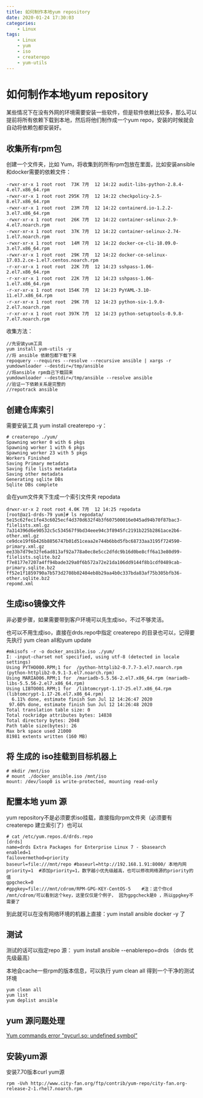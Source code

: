 ```yaml
---
title: 如何制作本地yum repository
date: 2020-01-24 17:30:03
categories:
    - Linux
tags:
    - Linux
    - yum
    - iso
    - createrepo
    - yum-utils
---
```


# 如何制作本地yum repository

某些情况下在没有外网的环境需要安装一些软件，但是软件依赖比较多，那么可以提前将所有依赖下载到本地，然后将他们制作成一个yum repo，安装的时候就会自动将依赖包都安装好。

## 收集所有rpm包

创建一个文件夹，比如 Yum，将收集到的所有rpm包放在里面，比如安装ansible和docker需要的依赖文件：

```
-rwxr-xr-x 1 root root  73K 7月  12 14:22 audit-libs-python-2.8.4-4.el7.x86_64.rpm
-rwxr-xr-x 1 root root 295K 7月  12 14:22 checkpolicy-2.5-8.el7.x86_64.rpm
-rwxr-xr-x 1 root root  23M 7月  12 14:22 containerd.io-1.2.2-3.el7.x86_64.rpm
-rwxr-xr-x 1 root root  26K 7月  12 14:22 container-selinux-2.9-4.el7.noarch.rpm
-rwxr-xr-x 1 root root  37K 7月  12 14:22 container-selinux-2.74-1.el7.noarch.rpm
-rwxr-xr-x 1 root root  14M 7月  12 14:22 docker-ce-cli-18.09.0-3.el7.x86_64.rpm
-rwxr-xr-x 1 root root  29K 7月  12 14:22 docker-ce-selinux-17.03.2.ce-1.el7.centos.noarch.rpm
-r-xr-xr-x 1 root root  22K 7月  12 14:23 sshpass-1.06-2.el7.x86_64.rpm
-r-xr-xr-x 1 root root  22K 7月  12 14:23 sshpass-1.06-1.el7.x86_64.rpm
-r-xr-xr-x 1 root root 154K 7月  12 14:23 PyYAML-3.10-11.el7.x86_64.rpm
-r-xr-xr-x 1 root root  29K 7月  12 14:23 python-six-1.9.0-2.el7.noarch.rpm
-r-xr-xr-x 1 root root 397K 7月  12 14:23 python-setuptools-0.9.8-7.el7.noarch.rpm
```

收集方法：

```
//先安装yum工具
yum install yum-utils -y
//将 ansible 依赖包都下载下来
repoquery --requires --resolve --recursive ansible | xargs -r yumdownloader --destdir=/tmp/ansible
//将ansible rpm自己下载回来
yumdownloader --destdir=/tmp/ansible --resolve ansible
//验证一下依赖关系是完整的
//repotrack ansible
```

## 创建仓库索引

需要安装工具 yum install createrepo -y：

```
# createrepo ./yum/
Spawning worker 0 with 6 pkgs
Spawning worker 1 with 6 pkgs
Spawning worker 23 with 5 pkgs
Workers Finished
Saving Primary metadata
Saving file lists metadata
Saving other metadata
Generating sqlite DBs
Sqlite DBs complete
```

会在yum文件夹下生成一个索引文件夹 repodata

```
drwxr-xr-x 2 root root 4.0K 7月  12 14:25 repodata
[root@az1-drds-79 yum]# ls repodata/
5e15c62fec1fe43c6025ecf4d370d632f4b3f607500016e045ad94b70f87bac3-filelists.xml.gz
7a314396d6e90532c5c534567f9bd34eee94c3f8945fc2191b225b2861ace2b6-other.xml.gz
ce9dce19f6b426b8856747b01d51ceaa2e744b6bbd5fbc68733aa3195f724590-primary.xml.gz
ee33b7d79e32fe6ad813af92a778a0ec8e5cc2dfdc9b16d0be8cff6a13e80d99-filelists.sqlite.bz2
f7e8177e7207a4ff94bade329a0f6b572a72e21da106dd9144f8b1cdf0489cab-primary.sqlite.bz2
ff52e1f1859790a7b573d2708b02404eb8b29aa4b0c337bda83af75b305bfb36-other.sqlite.bz2
repomd.xml
```

## 生成iso镜像文件

非必要步骤，如果需要带到客户环境可以先生成iso，不过不够灵活。

也可以不用生成iso，直接在drds.repo中指定 createrepo 的目录也可以，记得要先执行 yum clean all和yum update 

```
#mkisofs -r -o docker_ansible.iso ./yum/
I: -input-charset not specified, using utf-8 (detected in locale settings)
Using PYTHO000.RPM;1 for  /python-httplib2-0.7.7-3.el7.noarch.rpm (python-httplib2-0.9.1-3.el7.noarch.rpm)
Using MARIA006.RPM;1 for  /mariadb-5.5.56-2.el7.x86_64.rpm (mariadb-libs-5.5.56-2.el7.x86_64.rpm)
Using LIBTO001.RPM;1 for  /libtomcrypt-1.17-25.el7.x86_64.rpm (libtomcrypt-1.17-26.el7.x86_64.rpm)
  6.11% done, estimate finish Sun Jul 12 14:26:47 2020
 97.60% done, estimate finish Sun Jul 12 14:26:48 2020
Total translation table size: 0
Total rockridge attributes bytes: 14838
Total directory bytes: 2048
Path table size(bytes): 26
Max brk space used 21000
81981 extents written (160 MB)

```

## 将 生成的 iso挂载到目标机器上

```
# mkdir /mnt/iso
# mount ./docker_ansible.iso /mnt/iso
mount: /dev/loop0 is write-protected, mounting read-only
```

## 配置本地 yum 源

yum repository不是必须要求iso挂载，直接指向rpm文件夹（必须要有 createrepo 建立索引了）也可以

```
# cat /etc/yum.repos.d/drds.repo 
[drds]
name=drds Extra Packages for Enterprise Linux 7 - $basearch
enabled=1
failovermethod=priority
baseurl=file:///mnt/repo #baseurl=http://192.168.1.91:8000/ 本地内网
priority=1  #添加priority=1，数字越小优先级越高，也可以修改网络源的priority的值
gpgcheck=0
#gpgkey=file:///mnt/cdrom/RPM-GPG-KEY-CentOS-5    #注：这个你cd /mnt/cdrom/可以看到这个key，这里仅仅是个例子， 因为gpgcheck是0 ，所以gpgkey不需要了
```

到此就可以在没有网络环境的机器上直接：yum install ansible docker -y 了 

## 测试

测试的话可以指定repo 源： yum install ansible --enablerepo=drds （drds 优先级最高）

本地会cache一些rpm的版本信息，可以执行 yum clean all 得到一个干净的测试环境

```
yum clean all
yum list
yum deplist ansible
```

## yum 源问题处理

[Yum commands error "pycurl.so: undefined symbol”](https://access.redhat.com/solutions/641093)

## 安装yum源

安装7.70版本curl yum源

```
rpm -Uvh http://www.city-fan.org/ftp/contrib/yum-repo/city-fan.org-release-2-1.rhel7.noarch.rpm
```

